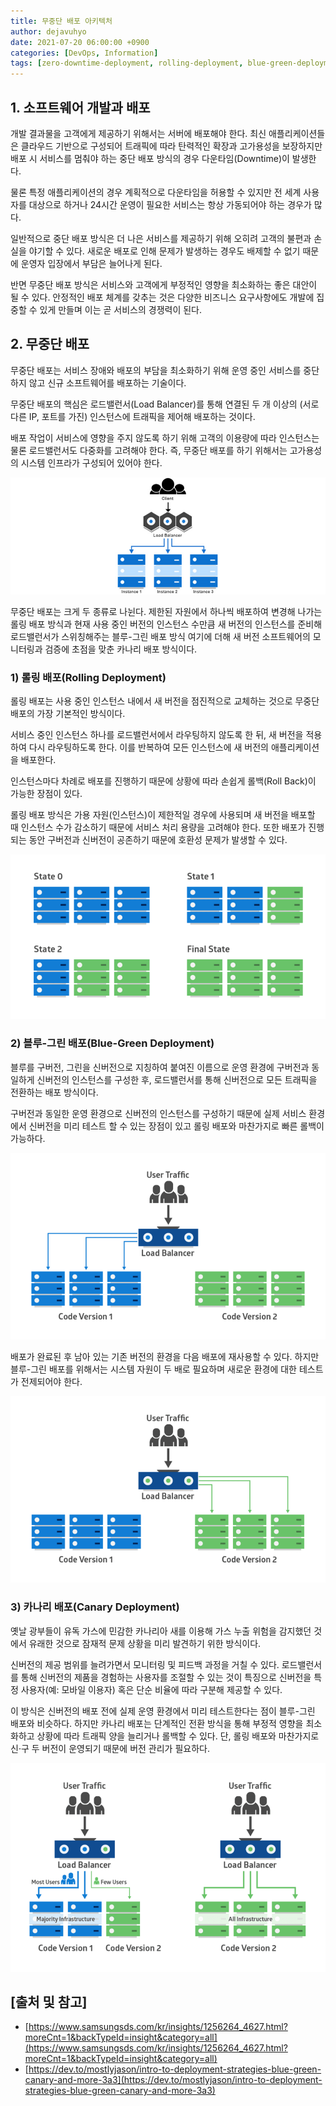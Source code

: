 ```yaml
---
title: 무중단 배포 아키텍처
author: dejavuhyo
date: 2021-07-20 06:00:00 +0900
categories: [DevOps, Information]
tags: [zero-downtime-deployment, rolling-deployment, blue-green-deployment, canary-deployment, 무중단-배포, 롤링-배포, 블루-그린-배포, 카나리-배포]
---
```


## 1. 소프트웨어 개발과 배포
개발 결과물을 고객에게 제공하기 위해서는 서버에 배포해야 한다. 최신 애플리케이션들은 클라우드 기반으로 구성되어 트래픽에 따라 탄력적인 확장과 고가용성을 보장하지만 배포 시 서비스를 멈춰야 하는 중단 배포 방식의 경우 다운타임(Downtime)이 발생한다.

물론 특정 애플리케이션의 경우 계획적으로 다운타임을 허용할 수 있지만 전 세계 사용자를 대상으로 하거나 24시간 운영이 필요한 서비스는 항상 가동되어야 하는 경우가 많다.

일반적으로 중단 배포 방식은 더 나은 서비스를 제공하기 위해 오히려 고객의 불편과 손실을 야기할 수 있다. 새로운 배포로 인해 문제가 발생하는 경우도 배제할 수 없기 때문에 운영자 입장에서 부담은 늘어나게 된다.

반면 무중단 배포 방식은 서비스와 고객에게 부정적인 영향을 최소화하는 좋은 대안이 될 수 있다. 안정적인 배포 체계를 갖추는 것은 다양한 비즈니스 요구사항에도 개발에 집중할 수 있게 만들며 이는 곧 서비스의 경쟁력이 된다.

## 2. 무중단 배포
무중단 배포는 서비스 장애와 배포의 부담을 최소화하기 위해 운영 중인 서비스를 중단하지 않고 신규 소프트웨어를 배포하는 기술이다.

무중단 배포의 핵심은 로드밸런서(Load Balancer)를 통해 연결된 두 개 이상의 (서로 다른 IP, 포트를 가진) 인스턴스에 트래픽을 제어해 배포하는 것이다.

배포 작업이 서비스에 영향을 주지 않도록 하기 위해 고객의 이용량에 따라 인스턴스는 물론 로드밸런서도 다중화를 고려해야 한다. 즉, 무중단 배포를 하기 위해서는 고가용성의 시스템 인프라가 구성되어 있어야 한다.

![zero-downtime-deployment](/assets/img/2021-07-20-zero-downtime-deployment/zero-downtime-deployment.png)

무중단 배포는 크게 두 종류로 나뉜다. 제한된 자원에서 하나씩 배포하여 변경해 나가는 롤링 배포 방식과 현재 사용 중인 버전의 인스턴스 수만큼 새 버전의 인스턴스를 준비해 로드밸런서가 스위칭해주는 블루-그린 배포 방식 여기에 더해 새 버전 소프트웨어의 모니터링과 검증에 초점을 맞춘 카나리 배포 방식이다.

### 1) 롤링 배포(Rolling Deployment)
롤링 배포는 사용 중인 인스턴스 내에서 새 버전을 점진적으로 교체하는 것으로 무중단 배포의 가장 기본적인 방식이다.

서비스 중인 인스턴스 하나를 로드밸런서에서 라우팅하지 않도록 한 뒤, 새 버전을 적용하여 다시 라우팅하도록 한다. 이를 반복하여 모든 인스턴스에 새 버전의 애플리케이션을 배포한다.

인스턴스마다 차례로 배포를 진행하기 때문에 상황에 따라 손쉽게 롤백(Roll Back)이 가능한 장점이 있다.

롤링 배포 방식은 가용 자원(인스턴스)이 제한적일 경우에 사용되며 새 버전을 배포할 때 인스턴스 수가 감소하기 때문에 서비스 처리 용량을 고려해야 한다. 또한 배포가 진행되는 동안 구버전과 신버전이 공존하기 때문에 호환성 문제가 발생할 수 있다.

![rolling-deployment](/assets/img/2021-07-20-zero-downtime-deployment/rolling-deployment.png)

### 2) 블루-그린 배포(Blue-Green Deployment)
블루를 구버전, 그린을 신버전으로 지칭하여 붙여진 이름으로 운영 환경에 구버전과 동일하게 신버전의 인스턴스를 구성한 후, 로드밸런서를 통해 신버전으로 모든 트래픽을 전환하는 배포 방식이다.

구버전과 동일한 운영 환경으로 신버전의 인스턴스를 구성하기 때문에 실제 서비스 환경에서 신버전을 미리 테스트 할 수 있는 장점이 있고 롤링 배포와 마찬가지로 빠른 롤백이 가능하다.

![blue-green-deployment-blue](/assets/img/2021-07-20-zero-downtime-deployment/blue-green-deployment-blue.png)

배포가 완료된 후 남아 있는 기존 버전의 환경을 다음 배포에 재사용할 수 있다. 하지만 블루-그린 배포를 위해서는 시스템 자원이 두 배로 필요하며 새로운 환경에 대한 테스트가 전제되어야 한다.

![blue-green-deployment-green](/assets/img/2021-07-20-zero-downtime-deployment/blue-green-deployment-green.png)

### 3) 카나리 배포(Canary Deployment)
옛날 광부들이 유독 가스에 민감한 카나리아 새를 이용해 가스 누출 위험을 감지했던 것에서 유래한 것으로 잠재적 문제 상황을 미리 발견하기 위한 방식이다.

신버전의 제공 범위를 늘려가면서 모니터링 및 피드백 과정을 거칠 수 있다. 로드밸런서를 통해 신버전의 제품을 경험하는 사용자를 조절할 수 있는 것이 특징으로 신버전을 특정 사용자(예: 모바일 이용자) 혹은 단순 비율에 따라 구분해 제공할 수 있다.

이 방식은 신버전의 배포 전에 실제 운영 환경에서 미리 테스트한다는 점이 블루-그린 배포와 비슷하다. 하지만 카나리 배포는 단계적인 전환 방식을 통해 부정적 영향을 최소화하고 상황에 따라 트래픽 양을 늘리거나 롤백할 수 있다. 단, 롤링 배포와 마찬가지로 신·구 두 버전이 운영되기 때문에 버전 관리가 필요하다.

![canary-deployment](/assets/img/2021-07-20-zero-downtime-deployment/canary-deployment.png)

## [출처 및 참고]
* [https://www.samsungsds.com/kr/insights/1256264_4627.html?moreCnt=1&backTypeId=insight&category=all](https://www.samsungsds.com/kr/insights/1256264_4627.html?moreCnt=1&backTypeId=insight&category=all)
* [https://dev.to/mostlyjason/intro-to-deployment-strategies-blue-green-canary-and-more-3a3](https://dev.to/mostlyjason/intro-to-deployment-strategies-blue-green-canary-and-more-3a3)
